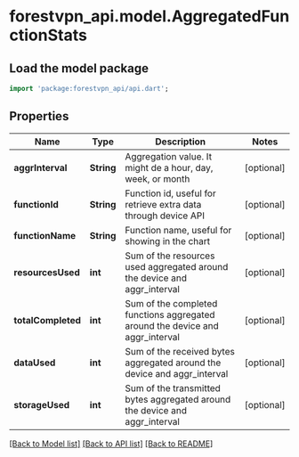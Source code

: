 # forestvpn_api.model.AggregatedFunctionStats

## Load the model package
```dart
import 'package:forestvpn_api/api.dart';
```

## Properties
Name | Type | Description | Notes
------------ | ------------- | ------------- | -------------
**aggrInterval** | **String** | Aggregation value. It might de a hour, day, week, or month | [optional] 
**functionId** | **String** | Function id, useful for retrieve extra data through device API | [optional] 
**functionName** | **String** | Function name, useful for showing in the chart | [optional] 
**resourcesUsed** | **int** | Sum of the resources used aggregated around the device and aggr_interval | [optional] 
**totalCompleted** | **int** | Sum of the completed functions aggregated around the device and aggr_interval | [optional] 
**dataUsed** | **int** | Sum of the received bytes aggregated around the device and aggr_interval | [optional] 
**storageUsed** | **int** | Sum of the transmitted bytes aggregated around the device and aggr_interval | [optional] 

[[Back to Model list]](../README.md#documentation-for-models) [[Back to API list]](../README.md#documentation-for-api-endpoints) [[Back to README]](../README.md)



